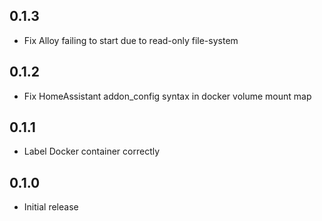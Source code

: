 <!-- https://developers.home-assistant.io/docs/add-ons/presentation#keeping-a-changelog -->

## 0.1.3

- Fix Alloy failing to start due to read-only file-system

## 0.1.2

- Fix HomeAssistant addon_config syntax in docker volume mount map

## 0.1.1

- Label Docker container correctly

## 0.1.0

- Initial release
